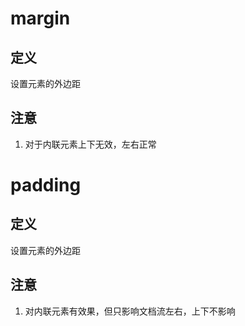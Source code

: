 <!--
 * @Descriptios  : 
 * @Author       : maps131_liaoxing
 * @Date         : 2021-06-27 12:27:12
 * @LastEditors  : maps131_liaoxing
 * @LastEditTime : 2021-06-27 12:37:53
 * @FilePath     : \进击的面试\margin和padding.md
-->
# margin

## 定义
设置元素的外边距
## 注意
1. 对于内联元素上下无效，左右正常

# padding
## 定义
设置元素的外边距
## 注意
1. 对内联元素有效果，但只影响文档流左右，上下不影响